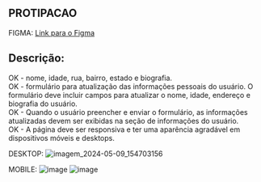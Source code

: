 ## PROTIPACAO

FIGMA: [Link para o Figma](https://www.figma.com/file/1xjaIZesMkh2fXjrbw9g2Q/Untitled?type=design&node-id=0-1&mode=design&t=7EYlAthpb76kuOU8-0)

## Descrição:

﻿OK - nome, idade, rua, bairro, estado e biografia.  
OK - formulário para atualização das informações pessoais do usuário. O formulário deve incluir campos para atualizar o nome, idade, endereço e biografia do usuário.  
OK - Quando o usuário preencher e enviar o formulário, as informações atualizadas devem ser exibidas na seção de informações do usuário.  
OK - A página deve ser responsiva e ter uma aparência agradável em dispositivos móveis e desktops.

DESKTOP:
![imagem_2024-05-09_154703156](https://github.com/rcsCrew/Desafio-sync380/assets/51542841/cc70e950-ddaf-4e9b-857f-530ef8d60b27)

MOBILE: 
![image](https://github.com/rcsCrew/Desafio-sync380/assets/51542841/188e877a-64a2-4219-86b1-48794f82e213)
![image](https://github.com/rcsCrew/Desafio-sync380/assets/51542841/6163bdb8-ce59-4de8-b0ba-8a10cf730ef7)
